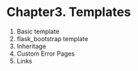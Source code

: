 # Chapter3. Templates
1. Basic template
2. flask_bootstrap template
3. Inheritage
4. Custom Error Pages
5. Links